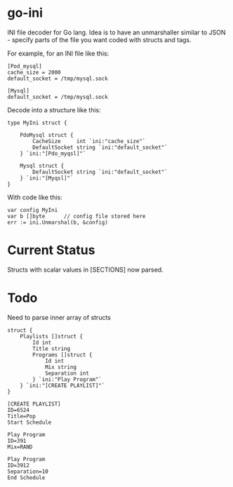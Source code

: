 go-ini
======

INI file decoder for Go lang.  Idea is to have an unmarshaller similar to JSON - specify parts of the file you want coded with structs and tags.

For example, for an INI file like this:

    [Pod_mysql]
    cache_size = 2000
    default_socket = /tmp/mysql.sock

    [Mysql]
    default_socket = /tmp/mysql.sock

Decode into a structure like this:

    type MyIni struct {

        PdoMysql struct {
            CacheSize     int `ini:"cache_size"`
            DefaultSocket string `ini:"default_socket"`
        } `ini:"[Pdo_myqsl]"`

        Mysql struct {
            DefaultSocket string `ini:"default_socket"`
        } `ini:"[Myqsl]"`
    }

With code like this:

    var config MyIni
    var b []byte      // config file stored here
    err := ini.Unmarshal(b, &config)


Current Status
==============

Structs with scalar values in [SECTIONS] now parsed.



Todo
=====

Need to parse inner array of structs

    struct {
        Playlists []struct {
            Id int
            Title string
            Programs []struct {
                Id int
                Mix string
                Separation int
            } `ini:"Play Program"`
        } `ini:"[CREATE PLAYLIST]"`
    }

    [CREATE PLAYLIST]
    ID=6524
    Title=Pop
    Start Schedule

    Play Program
    ID=391
    Mix=RAND

    Play Program
    ID=3912
    Separation=10
    End Schedule

